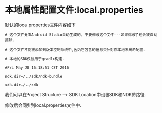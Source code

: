 # 本地属性配置文件:local.properties

默认的local.properties文件内容如下

```
# 这个文件是由Android Studio自动生成的, 不要修攺这个文件---如果你攺了也会被自动擦除.

# 这个文件不能被添加到版本控制系统中,因为它包含的信息只针对你本地系统的配置.

# 本地的SDK仅被用于gradle构建.

#Fri May 20 16:18:51 CST 2016

ndk.dir=/../sdk/ndk-bundle

sdk.dir=/../sdk

```



我们可以在Project Structure —&gt; SDK Location中设置SDK和NDK的路径.



修攺后会同步到local.properties文件中.

